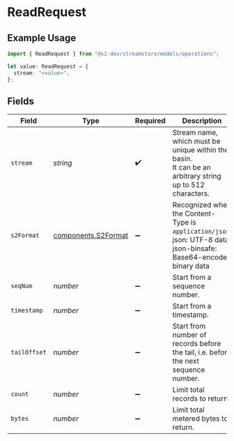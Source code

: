 # ReadRequest

## Example Usage

```typescript
import { ReadRequest } from "@s2-dev/streamstore/models/operations";

let value: ReadRequest = {
  stream: "<value>",
};
```

## Fields

| Field                                                                                                             | Type                                                                                                              | Required                                                                                                          | Description                                                                                                       |
| ----------------------------------------------------------------------------------------------------------------- | ----------------------------------------------------------------------------------------------------------------- | ----------------------------------------------------------------------------------------------------------------- | ----------------------------------------------------------------------------------------------------------------- |
| `stream`                                                                                                          | *string*                                                                                                          | :heavy_check_mark:                                                                                                | Stream name, which must be unique within the basin.<br/>It can be an arbitrary string up to 512 characters.       |
| `s2Format`                                                                                                        | [components.S2Format](../../models/components/s2format.md)                                                        | :heavy_minus_sign:                                                                                                | Recognized when the Content-Type is `application/json`.<br/>json: UTF-8 data<br/>json-binsafe: Base64-encoded binary data |
| `seqNum`                                                                                                          | *number*                                                                                                          | :heavy_minus_sign:                                                                                                | Start from a sequence number.                                                                                     |
| `timestamp`                                                                                                       | *number*                                                                                                          | :heavy_minus_sign:                                                                                                | Start from a timestamp.                                                                                           |
| `tailOffset`                                                                                                      | *number*                                                                                                          | :heavy_minus_sign:                                                                                                | Start from number of records before the tail, i.e. before the next sequence number.                               |
| `count`                                                                                                           | *number*                                                                                                          | :heavy_minus_sign:                                                                                                | Limit total records to return.                                                                                    |
| `bytes`                                                                                                           | *number*                                                                                                          | :heavy_minus_sign:                                                                                                | Limit total metered bytes to return.                                                                              |